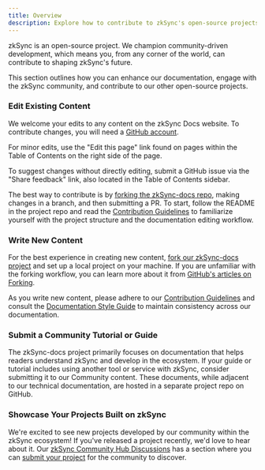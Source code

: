 ```yaml
---
title: Overview
description: Explore how to contribute to zkSync's open-source projects and community.
---
```


zkSync is an open-source project. We champion community-driven development, which means you,
from any corner of the world, can contribute to shaping zkSync's future.

This section outlines how you can enhance our documentation, engage with the zkSync community,
and contribute to our other open-source projects.

### Edit Existing Content

We welcome your edits to any content on the zkSync Docs website. To contribute changes,
you will need a [GitHub account](https://github.com/signup).

For minor edits, use the "Edit this page" link found on pages within the Table of Contents on the right side of the page.

To suggest changes without directly editing, submit a GitHub issue via the "Share feedback" link,
also located in the Table of Contents sidebar.

The best way to contribute is by [forking the zkSync-docs repo](https://github.com/matter-labs/zksync-docs/fork),
making changes in a branch, and then submitting a PR.
To start, follow the README in the project repo and read the [Contribution Guidelines](/contributing-to-documentation/contribution-guidelines)
to familiarize yourself with the project structure and the documentation editing workflow.

### Write New Content

For the best experience in creating new content, [fork our zkSync-docs project](https://github.com/matter-labs/zksync-docs/fork)
and set up a local project on your machine. If you are unfamiliar with the forking workflow, you can learn more about it
from [GitHub's articles on Forking](https://docs.github.com/en/pull-requests/collaborating-with-pull-requests/working-with-forks/about-forks).

As you write new content, please adhere to our
[Contribution Guidelines](/contributing-to-documentation/contribution-guidelines)
and consult the [Documentation Style Guide](/contributing-to-documentation/documentation-styleguide)
to maintain consistency across our documentation.

### Submit a Community Tutorial or Guide

The zkSync-docs project primarily focuses on documentation that helps readers understand zkSync and develop in the ecosystem.
If your guide or tutorial includes using another tool or service with zkSync, consider submitting it to our Community content.
These documents, while adjacent to our technical documentation, are hosted in a separate project repo on GitHub.

### Showcase Your Projects Built on zkSync

We're excited to see new projects developed by our community within the zkSync ecosystem!
If you've released a project recently, we'd love to hear about it.
Our [zkSync Community Hub Discussions](https://github.com/zkSync-Community-Hub/zksync-developers)
has a section where you can
[submit your project](https://github.com/zkSync-Community-Hub/zksync-developers/discussions/new?category=show-and-tell)
for the community to discover.
